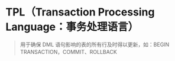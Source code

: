 # TPL（Transaction Processing Language：事务处理语言）

> 用于确保 DML 语句影响的表的所有行及时得以更新，如：BEGIN TRANSACTION，COMMIT、ROLLBACK
